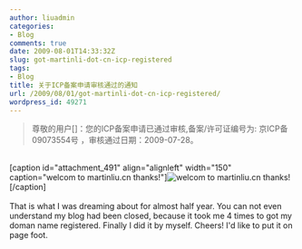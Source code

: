 ```yaml
---
author: liuadmin
categories:
- Blog
comments: true
date: 2009-08-01T14:33:32Z
slug: got-martinli-dot-cn-icp-registered
tags:
- Blog
title: 关于ICP备案申请审核通过的通知
url: /2009/08/01/got-martinli-dot-cn-icp-registered/
wordpress_id: 49271
---
```


<blockquote>尊敬的用户[]：您的ICP备案申请已通过审核,备案/许可证编号为: 京ICP备09073554号 ，审核通过日期：2009-07-28。</blockquote>

<br />[caption id="attachment_491" align="alignleft" width="150" caption="welcom to martinliu.cn thanks!"]![welcom to martinliu.cn thanks!](http://cdn1.martinliu.cn/wp-content/uploads/266/26670/2009/07/domain-name-trading-150x150.gif)[/caption]<br /><br />That is what I was dreaming about for almost half year. You can not even understand my blog had been closed, because it took me 4 times to got my doman name registered. Finally I did it by myself. Cheers! I'd like to put it on page foot.
